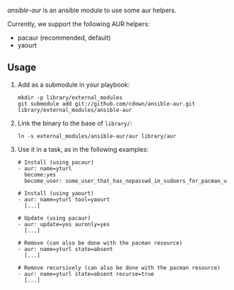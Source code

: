 *ansible-aur* is an ansible module to use some aur helpers.

Currently, we support the following AUR helpers:

- pacaur (recommended, default)
- yaourt

## Usage

1. Add as a submodule in your playbook:

   ```
   mkdir -p library/external_modules
   git submodule add git://github.com/cdown/ansible-aur.git library/external_modules/ansible-aur
   ```


2. Link the binary to the base of `library/`:

   ```
   ln -s external_modules/ansible-aur/aur library/aur
   ```

3. Use it in a task, as in the following examples:

   ```
   # Install (using pacaur)
   - aur: name=yturl
     become:yes
     become_user: some_user_that_has_nopasswd_in_sudoers_for_pacman_u

   # Install (using yaourt)
   - aur: name=yturl tool=yaourt
     [...]

   # Update (using pacaur)
   - aur: update=yes auronly=yes
     [...]

   # Remove (can also be done with the pacman resource)
   - aur: name=yturl state=absent
     [...]

   # Remove recursively (can also be done with the pacman resource)
   - aur: name=yturl state=absent recurse=true
     [...]
   ```
